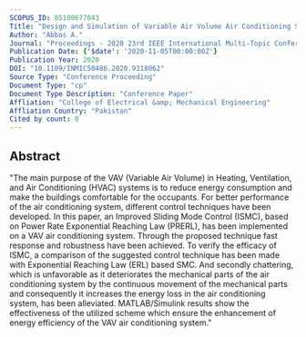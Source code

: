```yaml
---
SCOPUS_ID: 85100677043
Title: "Design and Simulation of Variable Air Volume Air Conditioning System based on Improved Sliding Mode Control (ISMC)"
Author: "Abbas A."
Journal: "Proceedings - 2020 23rd IEEE International Multi-Topic Conference, INMIC 2020"
Publication Date: {'$date': '2020-11-05T00:00:00Z'}
Publication Year: 2020
DOI: "10.1109/INMIC50486.2020.9318062"
Source Type: "Conference Proceeding"
Document Type: "cp"
Document Type Description: "Conference Paper"
Affliation: "College of Electrical &amp; Mechanical Engineering"
Affliation Country: "Pakistan"
Cited by count: 0
---
```


## Abstract
"The main purpose of the VAV (Variable Air Volume) in Heating, Ventilation, and Air Conditioning (HVAC) systems is to reduce energy consumption and make the buildings comfortable for the occupants. For better performance of the air conditioning system, different control techniques have been developed. In this paper, an Improved Sliding Mode Control (ISMC), based on Power Rate Exponential Reaching Law (PRERL), has been implemented on a VAV air conditioning system. Through the proposed technique fast response and robustness have been achieved. To verify the efficacy of ISMC, a comparison of the suggested control technique has been made with Exponential Reaching Law (ERL) based SMC. And secondly chattering, which is unfavorable as it deteriorates the mechanical parts of the air conditioning system by the continuous movement of the mechanical parts and consequently it increases the energy loss in the air conditioning system, has been alleviated. MATLAB/Simulink results show the effectiveness of the utilized scheme which ensure the enhancement of energy efficiency of the VAV air conditioning system."
